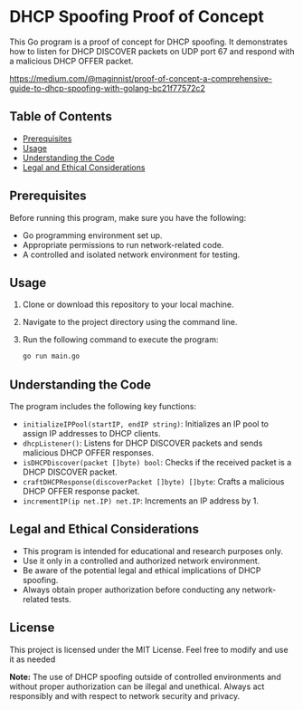 # DHCP Spoofing Proof of Concept

This Go program is a proof of concept for DHCP spoofing. It demonstrates how to listen for DHCP DISCOVER packets on UDP port 67 and respond with a malicious DHCP OFFER packet.

https://medium.com/@maginnist/proof-of-concept-a-comprehensive-guide-to-dhcp-spoofing-with-golang-bc21f77572c2

## Table of Contents

- [Prerequisites](#prerequisites)
- [Usage](#usage)
- [Understanding the Code](#understanding-the-code)
- [Legal and Ethical Considerations](#legal-and-ethical-considerations)

## Prerequisites

Before running this program, make sure you have the following:

- Go programming environment set up.
- Appropriate permissions to run network-related code.
- A controlled and isolated network environment for testing.

## Usage

1. Clone or download this repository to your local machine.

2. Navigate to the project directory using the command line.

3. Run the following command to execute the program:

   ```bash
   go run main.go
   ```

## Understanding the Code

The program includes the following key functions:

- `initializeIPPool(startIP, endIP string)`: Initializes an IP pool to assign IP addresses to DHCP clients.
- `dhcpListener()`: Listens for DHCP DISCOVER packets and sends malicious DHCP OFFER responses.
- `isDHCPDiscover(packet []byte) bool`: Checks if the received packet is a DHCP DISCOVER packet.
- `craftDHCPResponse(discoverPacket []byte) []byte`: Crafts a malicious DHCP OFFER response packet.
- `incrementIP(ip net.IP) net.IP`: Increments an IP address by 1.

## Legal and Ethical Considerations

- This program is intended for educational and research purposes only.
- Use it only in a controlled and authorized network environment.
- Be aware of the potential legal and ethical implications of DHCP spoofing.
- Always obtain proper authorization before conducting any network-related tests.

## License

This project is licensed under the MIT License. Feel free to modify and use it as needed

**Note:** The use of DHCP spoofing outside of controlled environments and without proper authorization can be illegal and unethical. Always act responsibly and with respect to network security and privacy.
